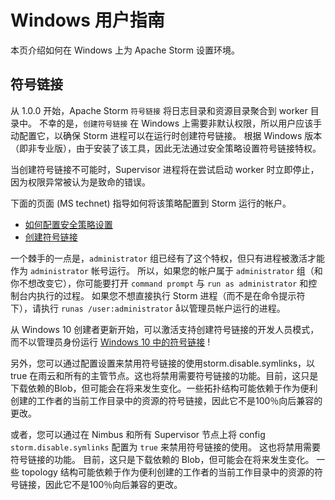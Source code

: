 # Windows 用户指南

本页介绍如何在 Windows 上为 Apache Storm 设置环境。

## 符号链接

从 1.0.0 开始，Apache Storm `符号链接` 将日志目录和资源目录聚合到 worker 目录中。 不幸的是，`创建符号链接` 在 Windows 上需要非默认权限，所以用户应该手动配置它，以确保 Storm 进程可以在运行时创建符号链接。 根据 Windows 版本（即非专业版），由于安装了该工具，因此无法通过安全策略设置符号链接特权。

当创建符号链接不可能时，Supervisor 进程将在尝试启动 worker 时立即停止，因为权限异常被认为是致命的错误。

下面的页面 (MS technet) 指导如何将该策略配置到 Storm 运行的帐户。

*   [如何配置安全策略设置](https://technet.microsoft.com/en-us/library/dn452420.aspx)
*   [创建符号链接](https://technet.microsoft.com/en-us/library/dn221947.aspx)

一个棘手的一点是，`administrator` 组已经有了这个特权，但只有进程被激活才能作为 `administrator` 帐号运行。 所以，如果您的帐户属于 `administrator` 组（和你不想改变它），你可能要打开 `command prompt` 与 `run as administrator` 和控制台内执行的过程。 如果您不想直接执行 Storm 进程（而不是在命令提示符下），请执行 `runas /user:administrator` å以管理员帐户运行的进程。

从 Windows 10 创建者更新开始，可以激活支持创建符号链接的开发人员模式，而不以管理员身份运行 [Windows 10 中的符号链接](https://blogs.windows.com/buildingapps/2016/12/02/symlinks-windows-10/) !

另外，您可以通过配置设置来禁用符号链接的使用storm.disable.symlinks，以true 在雨云和所有的主管节点。这也将禁用需要符号链接的功能。目前，这只是下载依赖的Blob，但可能会在将来发生变化。一些拓扑结构可能依赖于作为便利创建的工作者的当前工作目录中的资源的符号链接，因此它不是100％向后兼容的更改。

或者，您可以通过在 Nimbus 和所有 Supervisor 节点上将 config `storm.disable.symlinks` 配置为 `true` 来禁用符号链接的使用。 这也将禁用需要符号链接的功能。 目前，这只是下载依赖的 Blob，但可能会在将来发生变化。 一些 topology 结构可能依赖于作为便利创建的工作者的当前工作目录中的资源的符号链接，因此它不是100％向后兼容的更改。